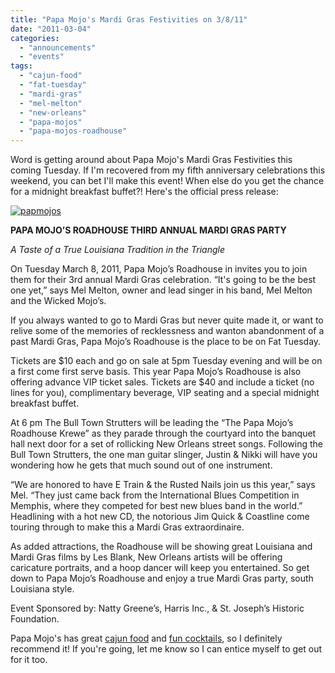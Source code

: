 ```yaml
---
title: "Papa Mojo's Mardi Gras Festivities on 3/8/11"
date: "2011-03-04"
categories: 
  - "announcements"
  - "events"
tags: 
  - "cajun-food"
  - "fat-tuesday"
  - "mardi-gras"
  - "mel-melton"
  - "new-orleans"
  - "papa-mojos"
  - "papa-mojos-roadhouse"
---
```


Word is getting around about Papa Mojo's Mardi Gras Festivities this coming Tuesday. If I'm recovered from my fifth anniversary celebrations this weekend, you can bet I'll make this event! When else do you get the chance for a midnight breakfast buffet?! Here's the official press release:

[![](http://s3.amazonaws.com/thegourmez-wpmedia/2011/03/papmojos.jpg "papmojos")](http://s3.amazonaws.com/thegourmez-wpmedia/2011/03/papmojos.jpg)

**PAPA MOJO’S ROADHOUSE THIRD ANNUAL MARDI GRAS PARTY**

_A Taste of a True Louisiana Tradition in the Triangle_

On Tuesday March 8, 2011, Papa Mojo’s Roadhouse in invites you to join them for their 3rd annual Mardi Gras celebration. “It's going to be the best one yet,” says Mel Melton, owner and lead singer in his band, Mel Melton and the Wicked Mojo’s.

If you always wanted to go to Mardi Gras but never quite made it, or want to relive some of the memories of recklessness and wanton abandonment of a past Mardi Gras, Papa Mojo’s Roadhouse is the place to be on Fat Tuesday.

Tickets are $10 each and go on sale at 5pm Tuesday evening and will be on a first come first serve basis. This year Papa Mojo’s Roadhouse is also offering advance VIP ticket sales. Tickets are $40 and include a ticket (no lines for you), complimentary beverage, VIP seating and a special midnight breakfast buffet.

At 6 pm The Bull Town Strutters will be leading the “The Papa Mojo’s Roadhouse Krewe” as they parade through the courtyard into the banquet hall next door for a set of rollicking New Orleans street songs. Following the Bull Town Strutters, the one man guitar slinger, Justin & Nikki will have you wondering how he gets that much sound out of one instrument.

“We are honored to have E Train & the Rusted Nails join us this year,” says Mel. “They just came back from the International Blues Competition in Memphis, where they competed for best new blues band in the world.” Headlining with a hot new CD, the notorious Jim Quick & Coastline come touring through to make this a Mardi Gras extraordinaire.

As added attractions, the Roadhouse will be showing great Louisiana and Mardi Gras films by Les Blank, New Orleans artists will be offering caricature portraits, and a hoop dancer will keep you entertained. So get down to Papa Mojo’s Roadhouse and enjoy a true Mardi Gras party, south Louisiana style.

Event Sponsored by: Natty Greene’s, Harris Inc., & St. Joseph’s Historic Foundation.

Papa Mojo's has great [cajun food](http://www.thegourmez.com/?p=478) and [fun cocktails](http://www.thegourmez.com/?p=1433), so I definitely recommend it! If you're going, let me know so I can entice myself to get out for it too.
